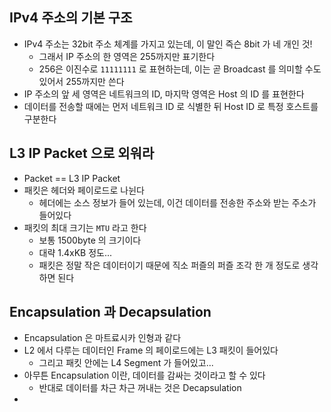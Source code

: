 ## IPv4 주소의 기본 구조
- IPv4 주소는 32bit 주소 체계를 가지고 있는데, 이 말인 즉슨 8bit 가 네 개인 것!
	- 그래서 IP 주소의 한 영역은 255까지만 표기한다
	- 256은 이진수로 `11111111` 로 표현하는데, 이는 곧 Broadcast 를 의미할 수도 있어서 255까지만 쓴다
- IP 주소의 앞 세 영역은 네트워크의 ID, 마지막 영역은 Host 의 ID 를 표현한다
- 데이터를 전송할 때에는 먼저 네트워크 ID 로 식별한 뒤 Host ID 로 특정 호스트를 구분한다

## L3 IP Packet 으로 외워라
- Packet == L3 IP Packet
- 패킷은 헤더와 페이로드로 나뉜다
	- 헤더에는 소스 정보가 들어 있는데, 이건 데이터를 전송한 주소와 받는 주소가 들어있다
- 패킷의 최대 크기는 `MTU` 라고 한다
	- 보통 1500byte 의 크기이다
	- 대략 1.4xKB 정도...
	- 패킷은 정말 작은 데이터이기 때문에 직소 퍼즐의 퍼즐 조각 한 개 정도로 생각하면 된다

##   Encapsulation 과 Decapsulation
- Encapsulation 은 마트료시카 인형과 같다
- L2 에서 다루는 데이터인 Frame 의 페이로드에는 L3 패킷이 들어있다
	- 그리고 패킷 안에는 L4 Segment 가 들어있고...
- 아무튼 Encapsulation 이란, 데이터를 감싸는 것이라고 할 수 있다
	- 반대로 데이터를 차근 차근 꺼내는 것은 Decapsulation
- 